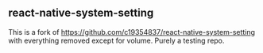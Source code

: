 ## react-native-system-setting
This is a fork of https://github.com/c19354837/react-native-system-setting with everything removed except for volume. Purely a testing repo.